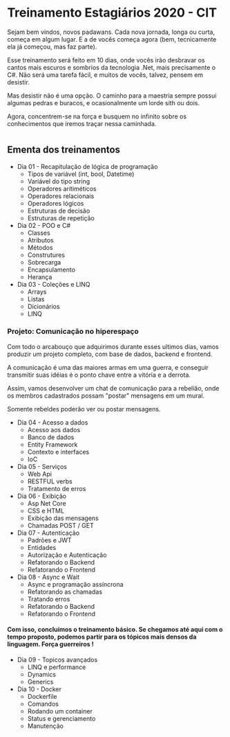 # Treinamento Estagiários 2020 - CIT

Sejam bem vindos, novos padawans. Cada nova jornada, longa ou curta, começa em algum lugar. E a de vocês começa agora (bem, tecnicamente ela já começou, mas faz parte).

Esse treinamento será feito em 10 dias, onde vocês irão desbravar os cantos mais escuros e sombrios da tecnologia .Net, mais precisamente o C#. Não será uma tarefa fácil, e muitos de vocês, talvez, pensem em desistir.

Mas desistir não é uma opção. O caminho para a maestria sempre possui algumas pedras e buracos, e ocasionalmente um lorde sith ou dois. 

Agora, concentrem-se na força e busquem no infinito sobre os conhecimentos que iremos traçar nessa caminhada.

#

## Ementa dos treinamentos
* Dia 01 - Recapitulação de lógica de programação
    * Tipos de variável (int, bool, Datetime)
    * Variável do tipo string
    * Operadores aritiméticos
    * Operadores relacionais
    * Operadores lógicos
    * Estruturas de decisão
    * Estruturas de repetição
* Dia 02 - POO e C#
    * Classes
    * Atributos
    * Métodos
    * Construtures
    * Sobrecarga
    * Encapsulamento
    * Herança
* Dia 03 - Coleções e LINQ
    * Arrays
    * Listas
    * Dicionários
    * LINQ

### Projeto: Comunicação no hiperespaço
Com todo o arcabouço que adquirimos durante esses ultimos dias, vamos produzir um projeto completo, com base de dados, backend e frontend.

A comunicação é uma das maiores armas em uma guerra, e conseguir transmitir suas idéias é o ponto chave entre a vitória e a derrota.

Assim, vamos desenvolver um chat de comunicação para a rebelião, onde os membros cadastrados possam "postar" mensagens em um mural. 

Somente rebeldes poderão ver ou postar mensagens.


* Dia 04 - Acesso a dados
    * Acesso aos dados
    * Banco de dados
    * Entity Framework
    * Contexto e interfaces
    * IoC
* Dia 05 - Serviços
    * Web Api
    * RESTFUL verbs
    * Tratamento de erros
* Dia 06 - Exibição
    * Asp Net Core
    * CSS e HTML
    * Exibição das mensagens
    * Chamadas POST / GET
* Dia 07 - Autenticação
    * Padrões e JWT
    * Entidades
    * Autorização e Autenticação
    * Refatorando o Backend
    * Refatorando o Frontend
* Dia 08 - Async e Wait
    * Async e programação assíncrona
    * Refatorando as chamadas
    * Tratando erros
    * Refatorando o Backend
    * Refatorando o Frontend

#### Com isso, concluímos o treinamento básico. Se chegamos até aqui com o tempo proposto, podemos partir para os tópicos mais densos da linguagem. Força guerreiros !

* Dia 09 - Topicos avançados
    * LINQ e performance
    * Dynamics
    * Generics
* Dia 10 - Docker
    * Dockerfile
    * Comandos
    * Rodando um container
    * Status e gerenciamento
    * Manutenção